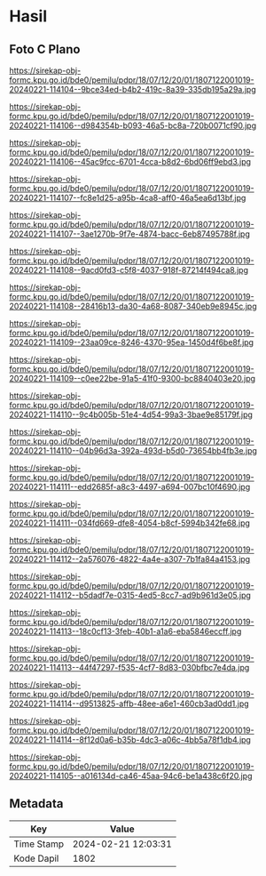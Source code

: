 # Hasil

## Foto C Plano

https://sirekap-obj-formc.kpu.go.id/bde0/pemilu/pdpr/18/07/12/20/01/1807122001019-20240221-114104--9bce34ed-b4b2-419c-8a39-335db195a29a.jpg

https://sirekap-obj-formc.kpu.go.id/bde0/pemilu/pdpr/18/07/12/20/01/1807122001019-20240221-114106--d984354b-b093-46a5-bc8a-720b0071cf90.jpg

https://sirekap-obj-formc.kpu.go.id/bde0/pemilu/pdpr/18/07/12/20/01/1807122001019-20240221-114106--45ac9fcc-6701-4cca-b8d2-6bd06ff9ebd3.jpg

https://sirekap-obj-formc.kpu.go.id/bde0/pemilu/pdpr/18/07/12/20/01/1807122001019-20240221-114107--fc8e1d25-a95b-4ca8-aff0-46a5ea6d13bf.jpg

https://sirekap-obj-formc.kpu.go.id/bde0/pemilu/pdpr/18/07/12/20/01/1807122001019-20240221-114107--3ae1270b-9f7e-4874-bacc-6eb87495788f.jpg

https://sirekap-obj-formc.kpu.go.id/bde0/pemilu/pdpr/18/07/12/20/01/1807122001019-20240221-114108--9acd0fd3-c5f8-4037-918f-87214f494ca8.jpg

https://sirekap-obj-formc.kpu.go.id/bde0/pemilu/pdpr/18/07/12/20/01/1807122001019-20240221-114108--28416b13-da30-4a68-8087-340eb9e8945c.jpg

https://sirekap-obj-formc.kpu.go.id/bde0/pemilu/pdpr/18/07/12/20/01/1807122001019-20240221-114109--23aa09ce-8246-4370-95ea-1450d4f6be8f.jpg

https://sirekap-obj-formc.kpu.go.id/bde0/pemilu/pdpr/18/07/12/20/01/1807122001019-20240221-114109--c0ee22be-91a5-41f0-9300-bc8840403e20.jpg

https://sirekap-obj-formc.kpu.go.id/bde0/pemilu/pdpr/18/07/12/20/01/1807122001019-20240221-114110--9c4b005b-51e4-4d54-99a3-3bae9e85179f.jpg

https://sirekap-obj-formc.kpu.go.id/bde0/pemilu/pdpr/18/07/12/20/01/1807122001019-20240221-114110--04b96d3a-392a-493d-b5d0-73654bb4fb3e.jpg

https://sirekap-obj-formc.kpu.go.id/bde0/pemilu/pdpr/18/07/12/20/01/1807122001019-20240221-114111--edd2685f-a8c3-4497-a694-007bc10f4690.jpg

https://sirekap-obj-formc.kpu.go.id/bde0/pemilu/pdpr/18/07/12/20/01/1807122001019-20240221-114111--034fd669-dfe8-4054-b8cf-5994b342fe68.jpg

https://sirekap-obj-formc.kpu.go.id/bde0/pemilu/pdpr/18/07/12/20/01/1807122001019-20240221-114112--2a576076-4822-4a4e-a307-7b1fa84a4153.jpg

https://sirekap-obj-formc.kpu.go.id/bde0/pemilu/pdpr/18/07/12/20/01/1807122001019-20240221-114112--b5dadf7e-0315-4ed5-8cc7-ad9b961d3e05.jpg

https://sirekap-obj-formc.kpu.go.id/bde0/pemilu/pdpr/18/07/12/20/01/1807122001019-20240221-114113--18c0cf13-3feb-40b1-a1a6-eba5846eccff.jpg

https://sirekap-obj-formc.kpu.go.id/bde0/pemilu/pdpr/18/07/12/20/01/1807122001019-20240221-114113--44f47297-f535-4cf7-8d83-030bfbc7e4da.jpg

https://sirekap-obj-formc.kpu.go.id/bde0/pemilu/pdpr/18/07/12/20/01/1807122001019-20240221-114114--d9513825-affb-48ee-a6e1-460cb3ad0dd1.jpg

https://sirekap-obj-formc.kpu.go.id/bde0/pemilu/pdpr/18/07/12/20/01/1807122001019-20240221-114114--8f12d0a6-b35b-4dc3-a06c-4bb5a78f1db4.jpg

https://sirekap-obj-formc.kpu.go.id/bde0/pemilu/pdpr/18/07/12/20/01/1807122001019-20240221-114105--a016134d-ca46-45aa-94c6-be1a438c6f20.jpg


## Metadata

| Key        | Value               |
| ---------- | ------------------- |
| Time Stamp | 2024-02-21 12:03:31 |
| Kode Dapil | 1802                |



